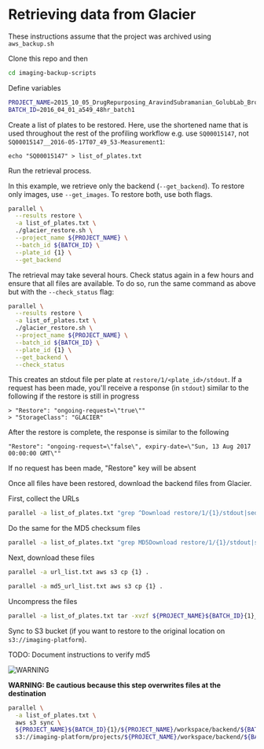 # Retrieving data from Glacier

These instructions assume that the project was archived using `aws_backup.sh`

Clone this repo and then

```sh
cd imaging-backup-scripts
```

Define variables

```sh
PROJECT_NAME=2015_10_05_DrugRepurposing_AravindSubramanian_GolubLab_Broad
BATCH_ID=2016_04_01_a549_48hr_batch1
```

Create a list of plates to be restored. Here, use the shortened name that is used throughout the rest of the profiling workflow e.g. use `SQ00015147`, not `SQ00015147__2016-05-17T07_49_53-Measurement1`:

```
echo "SQ00015147" > list_of_plates.txt
```

Run the retrieval process. 

In this example, we retrieve only the backend (`--get_backend`). To restore only images, use `--get_images`. To restore both, use both flags.

```sh
parallel \
  --results restore \
  -a list_of_plates.txt \
  ./glacier_restore.sh \
  --project_name ${PROJECT_NAME} \
  --batch_id ${BATCH_ID} \
  --plate_id {1} \
  --get_backend
```

The retrieval may take several hours. Check status again in a few hours and ensure that all files are available. To do so, run the same command as above but with the `--check_status` flag:

```sh
parallel \
  --results restore \
  -a list_of_plates.txt \
  ./glacier_restore.sh \
  --project_name ${PROJECT_NAME} \
  --batch_id ${BATCH_ID} \
  --plate_id {1} \
  --get_backend \
  --check_status
```

This creates an stdout file per plate at `restore/1/<plate_id>/stdout`. 
If a request has been made, you'll receive a response (in `stdout`) similar to the following if the restore is still in progress

```
> "Restore": "ongoing-request=\"true\""
> "StorageClass": "GLACIER"
```

After the restore is complete, the response is similar to the following

```
"Restore": "ongoing-request=\"false\", expiry-date=\"Sun, 13 Aug 2017 00:00:00 GMT\""
```

If no request has been made, "Restore" key will be absent

Once all files have been restored, download the backend files from Glacier.

First, collect the URLs

```sh
parallel -a list_of_plates.txt "grep ^Download restore/1/{1}/stdout|sed s,Download:,,1" > url_list.txt
```

Do the same for the MD5 checksum files

```sh
parallel -a list_of_plates.txt "grep MD5Download restore/1/{1}/stdout|sed s,MD5Download:,,1" > md5_url_list.txt
```

Next, download these files

```sh
parallel -a url_list.txt aws s3 cp {1} .
```

```sh
parallel -a md5_url_list.txt aws s3 cp {1} .
```

Uncompress the files

```sh
parallel -a list_of_plates.txt tar -xvzf ${PROJECT_NAME}${BATCH_ID}{1}_backend.tar.gz
```

Sync to S3 bucket (if you want to restore to the original location on `s3://imaging-platform`).

TODO: Document instructions to verify md5

![WARNING](https://upload.wikimedia.org/wikipedia/commons/thumb/f/f6/OOjs_UI_icon_alert-destructive.svg/1920px-OOjs_UI_icon_alert-destructive.svg.png "")

**WARNING: Be cautious because this step overwrites files at the destination**

```sh
parallel \
  -a list_of_plates.txt \
  aws s3 sync \
  ${PROJECT_NAME}${BATCH_ID}{1}/${PROJECT_NAME}/workspace/backend/${BATCH_ID}/ \
  s3://imaging-platform/projects/${PROJECT_NAME}/workspace/backend/${BATCH_ID}/
```
